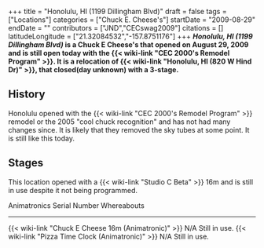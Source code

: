 +++
title = "Honolulu, HI (1199 Dillingham Blvd)"
draft = false
tags = ["Locations"]
categories = ["Chuck E. Cheese's"]
startDate = "2009-08-29"
endDate = ""
contributors = ["JND","CECswag2009"]
citations = []
latitudeLongitude = ["21.32084532","-157.8751176"]
+++
***Honolulu, HI (1199 Dillingham Blvd)* is a Chuck E Cheese's that opened on August 29, 2009 and is still open today with the {{< wiki-link "CEC 2000's Remodel Program" >}}. It is a relocation of {{< wiki-link "Honolulu, HI (820 W Hind Dr)" >}}, that closed(day unknown) with a 3-stage.**

## History

Honolulu opened with the {{< wiki-link "CEC 2000's Remodel Program" >}} remodel or the 2005 "cool chuck recognition" and has not had many changes since. It is likely that they removed the sky tubes at some point. It is still like this today.

## Stages

This location opened with a {{< wiki-link "Studio C Beta" >}} 16m and is still in use despite it not being programmed.

  Animatronics                                               Serial Number   Whereabouts
  ---------------------------------------------------------- --------------- ---------------
  {{< wiki-link "Chuck E Cheese 16m (Animatronic)" >}}   N/A             Still in use.
  {{< wiki-link "Pizza Time Clock (Animatronic)" >}}     N/A             Still in use.
